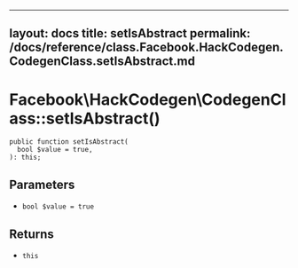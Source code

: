 
***

layout: docs
title: setIsAbstract
permalink: /docs/reference/class.Facebook.HackCodegen.CodegenClass.setIsAbstract.md
---







# Facebook\\HackCodegen\\CodegenClass::setIsAbstract()




``` Hack
public function setIsAbstract(
  bool $value = true,
): this;
```




## Parameters




+ ` bool $value = true `




## Returns




* ` this `